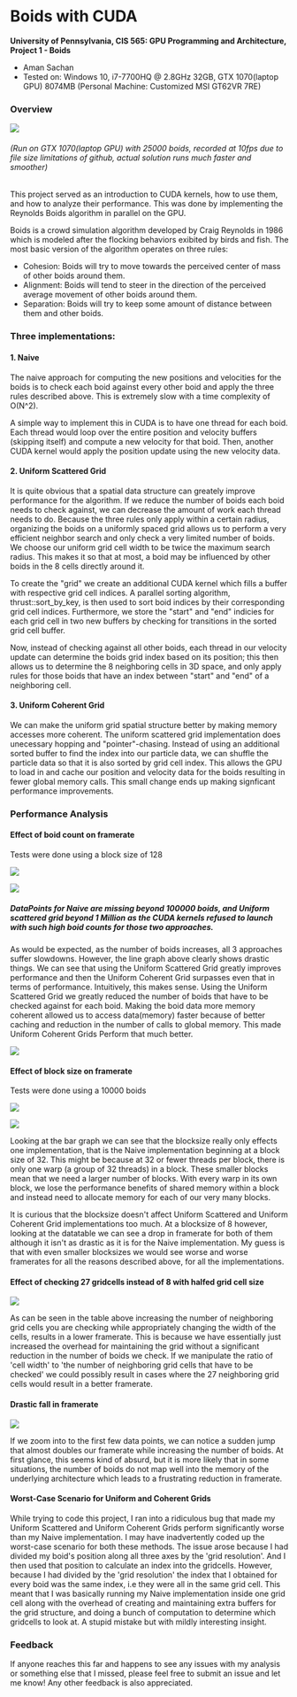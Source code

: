 Boids with CUDA
==========================

**University of Pennsylvania, CIS 565: GPU Programming and Architecture,
Project 1 - Boids**

* Aman Sachan
* Tested on: Windows 10, i7-7700HQ @ 2.8GHz 32GB, GTX 1070(laptop GPU) 8074MB (Personal Machine: Customized MSI GT62VR 7RE)

### Overview

[![](images/results/Boids_flockingGif10fps.gif)](https://vimeo.com/233558094)

###### (Run on GTX 1070(laptop GPU) with 25000 boids, recorded at 10fps due to file size limitations of github, actual solution runs much faster and smoother)

This project served as an introduction to CUDA kernels, how to use them, and how to analyze their performance. This was done by implementing the Reynolds Boids algorithm in parallel on the GPU.

Boids is a crowd simulation algorithm developed by Craig Reynolds in 1986 which is modeled after the flocking behaviors exibited by birds and fish. The most basic version of the algorithm operates on three rules:
* Cohesion: Boids will try to move towards the perceived center of mass of other boids around them.
* Alignment: Boids will tend to steer in the direction of the perceived average movement of other boids around them.
* Separation: Boids will try to keep some amount of distance between them and other boids.

### Three implementations:
#### 1. Naive

The naive approach for computing the new positions and velocities for the boids is to check each boid against every other boid and apply the three rules described above. This is extremely slow with a time complexity of O(N^2). 

A simple way to implement this in CUDA is to have one thread for each boid. Each thread would loop over the entire position and velocity buffers (skipping itself) and compute a new velocity for that boid. Then, another CUDA kernel would apply the position update using the new velocity data.

#### 2. Uniform Scattered Grid

It is quite obvious that a spatial data structure can greately improve performance for the algorithm. If we reduce the number of boids each boid needs to check against, we can decrease the amount of work each thread needs to do. Because the three rules only apply within a certain radius, organizing the boids on a uniformly spaced grid allows us to perform a very efficient neighbor search and only check a very limited number of boids. We choose our uniform grid cell width to be twice the maximum search radius. This makes it so that at most, a boid may be influenced by other boids in the 8 cells directly around it.

To create the "grid" we create an additional CUDA kernel which fills a buffer with respective grid cell indices. A parallel sorting algorithm, thrust::sort_by_key, is then used to sort boid indices by their corresponding grid cell indices. Furthermore, we store the "start" and "end" indicies for each grid cell in two new buffers by checking for transitions in the sorted grid cell buffer.

Now, instead of checking against all other boids, each thread in our velocity update can determine the boids grid index based on its position; this then allows us to determine the 8 neighboring cells in 3D space, and only apply rules for those boids that have an index between "start" and "end" of a neighboring cell.

#### 3. Uniform Coherent Grid

We can make the uniform grid spatial structure better by making memory accesses more coherent. The uniform scattered grid implementation does unecessary hopping and "pointer"-chasing. Instead of using an additional sorted buffer to find the index into our particle data, we can shuffle the particle data so that it is also sorted by grid cell index. This allows the GPU to load in and cache our position and velocity data for the boids resulting in fewer global memory calls. This small change ends up making signficant performance improvements.

### Performance Analysis

#### Effect of boid count on framerate

Tests were done using a block size of 128

![](images/results/BoidsVSframerateData.png)

![](images/results/NumberofBoidsVSframerate_LineChart.png)

##### DataPoints for Naive are missing beyond 100000 boids, and Uniform scattered grid beyond 1 Million as the CUDA kernels refused to launch with such high boid counts for those two approaches.

As would be expected, as the number of boids increases, all 3 approaches suffer slowdowns. However, the line graph above clearly shows drastic things. We can see that using the Uniform Scattered Grid greatly improves performance and then the Uniform Coherent Grid surpasses even that in terms of performance. Intuitively, this makes sense. Using the Uniform Scattered Grid we greatly reduced the number of boids that have to be checked against for each boid. Making the boid data more memory coherent allowed us to access data(memory) faster because of better caching and reduction in the number of calls to global memory. This made Uniform Coherent Grids Perform that much better. 

![](images/results/NumberofBoidsVSframerate_BarChart.png)

#### Effect of block size on framerate

Tests were done using a 10000 boids

![](images/results/BlocksizeVSframerateData.png)

![](images/results/BlocksizeVSframerate.png)

Looking at the bar graph we can see that the blocksize really only effects one implementation, that is the Naive implementation beginning at a block size of 32. This might be because at 32 or fewer threads per block, there is only one warp (a group of 32 threads) in a block. These smaller blocks mean that we need a larger number of blocks. With every warp in its own block, we lose the performance benefits of shared memory within a block and instead need to allocate memory for each of our very many blocks.

It is curious that the blocksize doesn't affect Uniform Scattered and Uniform Coherent Grid implementations too much. At a blocksize of 8 however, looking at the datatable we can see a drop in framerate for both of them although it isn't as drastic as it is for the Naive implementation. My guess is that with even smaller blocksizes we would see worse and worse framerates for all the reasons described above, for all the implementations.

#### Effect of checking 27 gridcells instead of 8 with halfed grid cell size

![](images/results/8VS27gridcells.png)

As can be seen in the table above increasing the number of neighboring grid cells you are checking while appropriately changing the width of the cells, results in a lower framerate. This is because we have essentially just increased the overhead for maintaining the grid without a significant reduction in the number of boids we check. If we manipulate the ratio of 'cell width' to 'the number of neighboring grid cells that have to be checked' we could possibly result in cases where the 27 neighboring grid cells would result in a better framerate.

#### Drastic fall in framerate

![](images/results/NumberofBoidsVSframerate_LineChart_Weirdness.png)

If we zoom into to the first few data points, we can notice a sudden jump that almost doubles our framerate while increasing the number of boids. At first glance, this seems kind of absurd, but it is more likely that in some situations, the number of boids do not map well into the memory of the underlying architecture which leads to a frustrating reduction in framerate.

#### Worst-Case Scenario for Uniform and Coherent Grids

While trying to code this project, I ran into a ridiculous bug that made my Uniform Scattered and Uniform Coherent Grids perform significantly worse than my Naive implementation. I may have inadvertently coded up the worst-case scenario for both these methods. The issue arose because I had divided my boid's position along all three axes by the 'grid resolution'. And I then used that position to calculate an index into the gridcells. However, because I had divided by the 'grid resolution' the index that I obtained for every boid was the same index, i.e they were all in the same grid cell. This meant that I was basically running my Naive implementation inside one grid cell along with the overhead of creating and maintaining extra buffers for the grid structure, and doing a bunch of computation to determine which gridcells to look at. A stupid mistake but with mildly interesting insight.

### Feedback

If anyone reaches this far and happens to see any issues with my analysis or something else that I missed, please feel free to submit an issue and let me know! Any other feedback is also appreciated.
